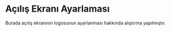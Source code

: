 # Açılış Ekranı Ayarlaması
Burada açılış ekranının logosunun ayarlanması hakkında alıştırma yapılmıştır.
